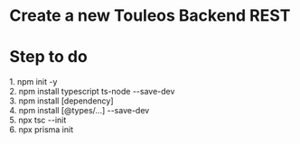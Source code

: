 # Create a new Touleos Backend REST

<h1>
  Step to do
</h1>
<p>
  1. npm init -y<br>
  2. npm install typescript ts-node --save-dev<br>
  3. npm install [dependency]<br>
  4. npm install [@types/...] --save-dev<br>
  5. npx tsc --init<br>
  6. npx prisma init<br>
</p>